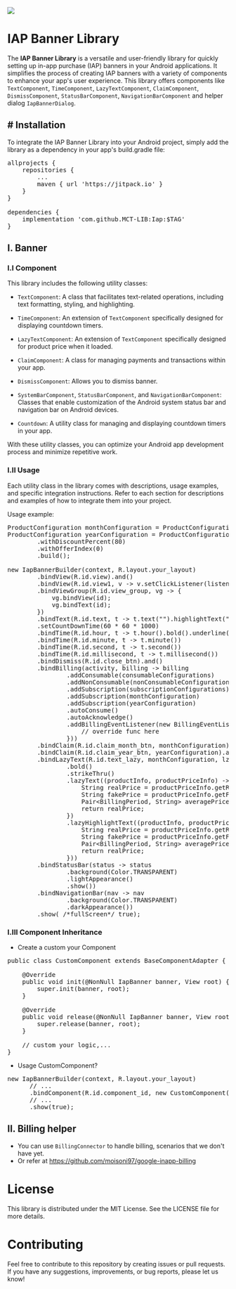 [![](https://jitpack.io/v/MCT-LIB/Iap.svg)](https://jitpack.io/#MCT-LIB/Iap)

# IAP Banner Library

The **IAP Banner Library** is a versatile and user-friendly library for quickly setting up in-app purchase (IAP) banners in your Android applications. It simplifies the process of creating IAP banners with a variety of components to enhance your app's user experience. This library offers components like `TextComponent`, `TimeComponent`, `LazyTextComponent`, `ClaimComponent`, `DismissComponent`, `StatusBarComponent`, `NavigationBarComponent` and helper dialog `IapBannerDialog`.

## # Installation

To integrate the IAP Banner Library into your Android project, simply add the library as a dependency in your app's build.gradle file:

<pre>
allprojects {
    repositories {
        ...
        maven { url 'https://jitpack.io' }
    }
}

dependencies {
    implementation 'com.github.MCT-LIB:Iap:$TAG'
}
</pre>

## I. Banner
### I.I Component

This library includes the following utility classes:

- `TextComponent`: A class that facilitates text-related operations, including text formatting, styling, and highlighting.

- `TimeComponent`: An extension of `TextComponent` specifically designed for displaying countdown timers.

- `LazyTextComponent`: An extension of `TextComponent` specifically designed for product price when it loaded.

- `ClaimComponent`: A class for managing payments and transactions within your app.

- `DismissComponent`: Allows you to dismiss banner.

- `SystemBarComponent`, `StatusBarComponent`, and `NavigationBarComponent`: Classes that enable customization of the Android system status bar and navigation bar on Android devices.

- `Countdown`: A utility class for managing and displaying countdown timers in your app.

With these utility classes, you can optimize your Android app development process and minimize repetitive work.

### I.II Usage

Each utility class in the library comes with descriptions, usage examples, and specific integration instructions. Refer to each section for descriptions and examples of how to integrate them into your project.

Usage example:

<pre>
ProductConfiguration monthConfiguration = ProductConfiguration.of(SUB_MONTH).build();
ProductConfiguration yearConfiguration = ProductConfiguration.of(SUB_YEAR)
        .withDiscountPercent(80)
        .withOfferIndex(0)
        .build();

new IapBannerBuilder(context, R.layout.your_layout)
        .bindView(R.id.view).and()
        .bindView(R.id.view1, v -> v.setClickListener(listener))
        .bindViewGroup(R.id.view_group, vg -> {
            vg.bindView(id);
            vg.bindText(id);
        })
        .bindText(R.id.text, t -> t.text("").highlightText("").bold().strikeThru().underline().highlight(color))
        .setCountDownTime(60 * 60 * 1000)
        .bindTime(R.id.hour, t -> t.hour().bold().underline())
        .bindTime(R.id.minute, t -> t.minute())
        .bindTime(R.id.second, t -> t.second())
        .bindTime(R.id.millisecond, t -> t.millisecond())
        .bindDismiss(R.id.close_btn).and()
        .bindBilling(activity, billing -> billing
                .addConsumable(consumableConfigurations)
                .addNonConsumable(nonConsumableConfigurations)
                .addSubscription(subscriptionConfigurations)
                .addSubscription(monthConfiguration)
                .addSubscription(yearConfiguration)
                .autoConsume()
                .autoAcknowledge()
                .addBillingEventListener(new BillingEventListeners() {
                    // override func here
                }))
        .bindClaim(R.id.claim_month_btn, monthConfiguration).and()
        .bindClaim(R.id.claim_year_btn, yearConfiguration).and()
        .bindLazyText(R.id.text_lazy, monthConfiguration, lzt -> lzt
                .bold()
                .strikeThru()
                .lazyText((productInfo, productPriceInfo) -> {
                    String realPrice = productPriceInfo.getRealPrice();
                    String fakePrice = productPriceInfo.getFakePrice();
                    Pair&lt;BillingPeriod, String&gt; averagePrice = productPriceInfo.getAveragePrice();
                    return realPrice;
                })
                .lazyHighlightText((productInfo, productPriceInfo) -> {
                    String realPrice = productPriceInfo.getRealPrice();
                    String fakePrice = productPriceInfo.getFakePrice();
                    Pair&lt;BillingPeriod, String&gt; averagePrice = productPriceInfo.getAveragePrice();
                    return realPrice;
                }))
        .bindStatusBar(status -> status
                .background(Color.TRANSPARENT)
                .lightAppearance()
                .show())
        .bindNavigationBar(nav -> nav
                .background(Color.TRANSPARENT)
                .darkAppearance())
        .show( /*fullScreen*/ true);
</pre>

### I.III Component Inheritance

- Create a custom your Component
  
<pre>
public class CustomComponent extends BaseComponentAdapter {

    @Override
    public void init(@NonNull IapBanner banner, View root) {
        super.init(banner, root);
    }

    @Override
    public void release(@NonNull IapBanner banner, View root) {
        super.release(banner, root);
    }
    
    // custom your logic,...
}
</pre>
  
- Usage CustomComponent?
<pre>
new IapBannerBuilder(context, R.layout.your_layout)
      // ...
      .bindComponent(R.id.component_id, new CustomComponent())
      // ...
      .show(true);
</pre>

## II. Billing helper
- You can use `BillingConnector` to handle billing, scenarios that we don't have yet.
- Or refer at https://github.com/moisoni97/google-inapp-billing

# License
This library is distributed under the MIT License. See the LICENSE file for more details.
# Contributing
Feel free to contribute to this repository by creating issues or pull requests. If you have any suggestions, improvements, or bug reports, please let us know!
